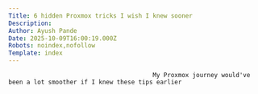 ```yaml
---
Title: 6 hidden Proxmox tricks I wish I knew sooner
Description: 
Author: Ayush Pande
Date: 2025-10-09T16:00:19.000Z
Robots: noindex,nofollow
Template: index
---
```


                                            My Proxmox journey would've been a lot smoother if I knew these tips earlier
                                        